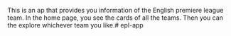 This is an ap that provides you information of the English premiere league team. In the home page, you see the cards of all the teams. Then you can the explore whichever team you like.# epl-app
